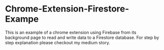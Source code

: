 # Chrome-Extension-Firestore-Exampe
This is an example of a chrome extension using Firebase from its background page to read and write data to a Firestore database.
For step by step explanation please checkout my medium story.
